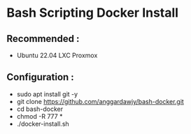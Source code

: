 # Bash Scripting Docker Install

Recommended : 
---------------
- Ubuntu 22.04 LXC Proxmox

Configuration :
---------------
- sudo apt install git -y
- git clone https://github.com/anggardawjy/bash-docker.git
- cd bash-docker
- chmod -R 777 *
- ./docker-install.sh

